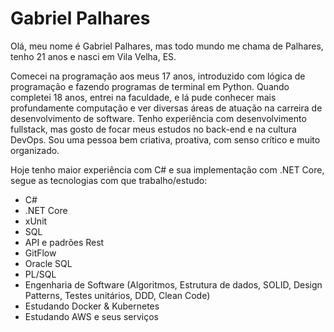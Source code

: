 <h1>Gabriel Palhares</h1>

<div>
Olá, meu nome é Gabriel Palhares, mas todo mundo me chama de Palhares, tenho 21 anos e nasci em Vila Velha, ES.<br>

 
Comecei na programação aos meus 17 anos, introduzido com lógica de programação e fazendo programas de terminal em Python. Quando completei 18 anos, entrei na faculdade, e lá pude conhecer mais profundamente computação e ver diversas áreas de atuação na carreira de desenvolvimento de software. Tenho experiência com desenvolvimento fullstack, mas gosto de focar meus estudos no back-end e na cultura DevOps. Sou uma pessoa bem criativa, proativa, com senso crítico e muito organizado. 

Hoje tenho maior experiência com C# e sua implementação com .NET Core, segue as tecnologias com que trabalho/estudo:

 <ul>
   <li>C#</li>
   <li>.NET Core</li>
   <li>xUnit</li>
   <li>SQL</li>
   <li>API e padrões Rest</li>
   <li>GitFlow</li>
   <li>Oracle SQL</li>
   <li>PL/SQL</li>
   <li>Engenharia de Software (Algoritmos, Estrutura de dados, SOLID, Design Patterns, Testes unitários, DDD, Clean Code)</li>
   <li>Estudando Docker & Kubernetes</li>
   <li>Estudando AWS e seus serviços</li>
</ul>
</div>
